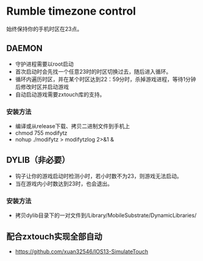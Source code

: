 # Rumble timezone control
 
始终保持你的手机时区在23点。

## DAEMON

- 守护进程需要以root启动
- 首次启动时会先找一个任意23时的时区切换过去，随后进入循环。
- 循环内遍历时区，并在某个时区达到22：59分时，杀掉游戏进程，等待1分钟后修改时区并启动游戏
- 自动启动游戏需要zxtouch库的支持。

### 安装方法

- 编译或从release下载、拷贝二进制文件到手机上
- chmod 755 modifytz
- nohup ./modifytz > modifytzlog 2>&1 &

## DYLIB（非必要）

- 钩子让你的游戏启动时检测小时，若小时数不为23，则游戏无法启动。
- 当在游戏内小时数达到23时，也会退出。

### 安装方法

- 拷贝dylib目录下的一对文件到/Library/MobileSubstrate/DynamicLibraries/

## 配合zxtouch实现全部自动
- https://github.com/xuan32546/IOS13-SimulateTouch
